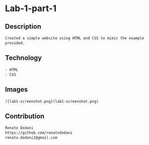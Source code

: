# Lab-1-part-1

## Description
    Created a simple website using HTML and CSS to mimic the example provided.

## Technology
    - HTML
    - CSS

## Images

    ![lab1-screenshot.png](lab1-screenshot.png)


## Contribution
    Renato Dodani  
    https://github.com/renatododani
    renato.dodani1@gmail.com
